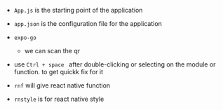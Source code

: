 - `App.js` is the starting point of the application
- `app.json` is  the configuration file for the application
- `expo-go`
    - we can scan the qr 

- use `Ctrl + space ` after double-clicking or selecting on the  module or function. to get quickk fix for it

- `rnf` will give react native function
- `rnstyle` is for react native style

